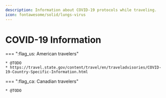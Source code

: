 ```yaml
---
description: Information about COVID-19 protocols while traveling.
icon: fontawesome/solid/lungs-virus
---
```


# COVID-19 Information


<div class="grid" markdown>

=== ":flag_us: American travelers"

    * @TODO
    * https://travel.state.gov/content/travel/en/traveladvisories/COVID-19-Country-Specific-Information.html

=== ":flag_ca: Canadian travelers"

    * @TODO

</div>
